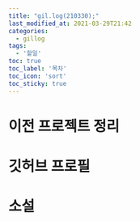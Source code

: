 ```yaml
---
title: "gil.log(210330);"
last_modified_at: 2021-03-29T21:42
categories: 
  - gillog
tags: 
  - '할일'
toc: true
toc_label: '목차'
toc_icon: 'sort'
toc_sticky: true
---
```

# 이전 프로젝트 정리

# 깃허브 프로필

# 소설